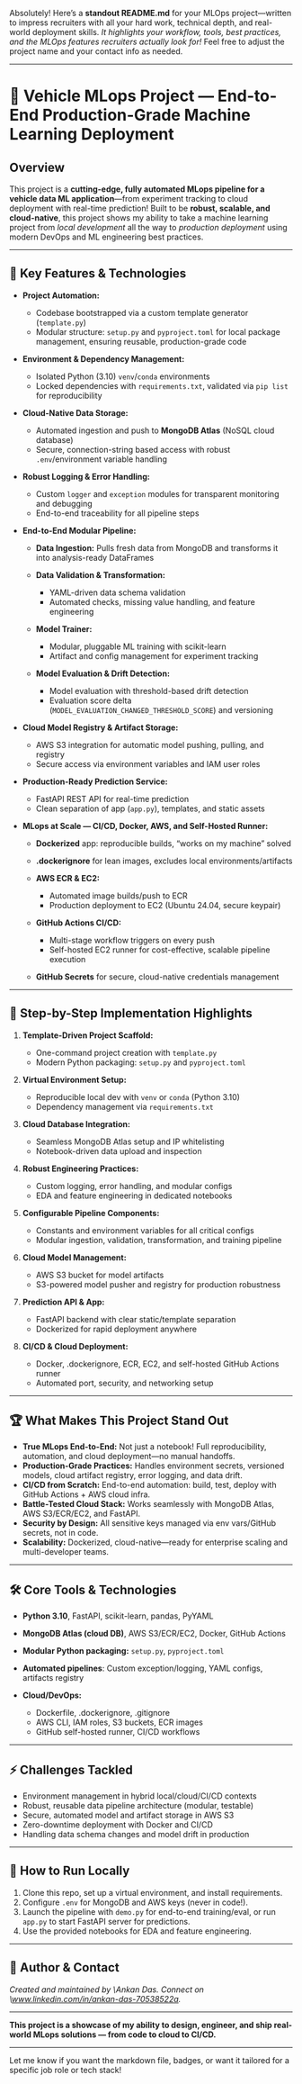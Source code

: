Absolutely! Here’s a **standout README.md** for your MLOps project—written to impress recruiters with all your hard work, technical depth, and real-world deployment skills.
*It highlights your workflow, tools, best practices, and the MLOps features recruiters actually look for!*
Feel free to adjust the project name and your contact info as needed.

---

# 🚗 Vehicle MLops Project — End-to-End Production-Grade Machine Learning Deployment

## Overview

This project is a **cutting-edge, fully automated MLops pipeline for a vehicle data ML application**—from experiment tracking to cloud deployment with real-time prediction!
Built to be **robust, scalable, and cloud-native**, this project shows my ability to take a machine learning project from *local development* all the way to *production deployment* using modern DevOps and ML engineering best practices.

---

## 🌟 Key Features & Technologies

* **Project Automation:**

  * Codebase bootstrapped via a custom template generator (`template.py`)
  * Modular structure: `setup.py` and `pyproject.toml` for local package management, ensuring reusable, production-grade code

* **Environment & Dependency Management:**

  * Isolated Python (3.10) `venv`/`conda` environments
  * Locked dependencies with `requirements.txt`, validated via `pip list` for reproducibility

* **Cloud-Native Data Storage:**

  * Automated ingestion and push to **MongoDB Atlas** (NoSQL cloud database)
  * Secure, connection-string based access with robust `.env`/environment variable handling

* **Robust Logging & Error Handling:**

  * Custom `logger` and `exception` modules for transparent monitoring and debugging
  * End-to-end traceability for all pipeline steps

* **End-to-End Modular Pipeline:**

  * **Data Ingestion:** Pulls fresh data from MongoDB and transforms it into analysis-ready DataFrames
  * **Data Validation & Transformation:**

    * YAML-driven data schema validation
    * Automated checks, missing value handling, and feature engineering
  * **Model Trainer:**

    * Modular, pluggable ML training with scikit-learn
    * Artifact and config management for experiment tracking
  * **Model Evaluation & Drift Detection:**

    * Model evaluation with threshold-based drift detection
    * Evaluation score delta (`MODEL_EVALUATION_CHANGED_THRESHOLD_SCORE`) and versioning

* **Cloud Model Registry & Artifact Storage:**

  * AWS S3 integration for automatic model pushing, pulling, and registry
  * Secure access via environment variables and IAM user roles

* **Production-Ready Prediction Service:**

  * FastAPI REST API for real-time prediction
  * Clean separation of app (`app.py`), templates, and static assets

* **MLops at Scale — CI/CD, Docker, AWS, and Self-Hosted Runner:**

  * **Dockerized** app: reproducible builds, “works on my machine” solved
  * **.dockerignore** for lean images, excludes local environments/artifacts
  * **AWS ECR & EC2:**

    * Automated image builds/push to ECR
    * Production deployment to EC2 (Ubuntu 24.04, secure keypair)
  * **GitHub Actions CI/CD:**

    * Multi-stage workflow triggers on every push
    * Self-hosted EC2 runner for cost-effective, scalable pipeline execution
  * **GitHub Secrets** for secure, cloud-native credentials management

---

## 🚀 Step-by-Step Implementation Highlights

1. **Template-Driven Project Scaffold:**

   * One-command project creation with `template.py`
   * Modern Python packaging: `setup.py` and `pyproject.toml`
2. **Virtual Environment Setup:**

   * Reproducible local dev with `venv` or `conda` (Python 3.10)
   * Dependency management via `requirements.txt`
3. **Cloud Database Integration:**

   * Seamless MongoDB Atlas setup and IP whitelisting
   * Notebook-driven data upload and inspection
4. **Robust Engineering Practices:**

   * Custom logging, error handling, and modular configs
   * EDA and feature engineering in dedicated notebooks
5. **Configurable Pipeline Components:**

   * Constants and environment variables for all critical configs
   * Modular ingestion, validation, transformation, and training pipeline
6. **Cloud Model Management:**

   * AWS S3 bucket for model artifacts
   * S3-powered model pusher and registry for production robustness
7. **Prediction API & App:**

   * FastAPI backend with clear static/template separation
   * Dockerized for rapid deployment anywhere
8. **CI/CD & Cloud Deployment:**

   * Docker, .dockerignore, ECR, EC2, and self-hosted GitHub Actions runner
   * Automated port, security, and networking setup

---

## 🏆 What Makes This Project Stand Out

* **True MLops End-to-End:**
  Not just a notebook! Full reproducibility, automation, and cloud deployment—no manual handoffs.
* **Production-Grade Practices:**
  Handles environment secrets, versioned models, cloud artifact registry, error logging, and data drift.
* **CI/CD from Scratch:**
  End-to-end automation: build, test, deploy with GitHub Actions + AWS cloud infra.
* **Battle-Tested Cloud Stack:**
  Works seamlessly with MongoDB Atlas, AWS S3/ECR/EC2, and FastAPI.
* **Security by Design:**
  All sensitive keys managed via env vars/GitHub secrets, not in code.
* **Scalability:**
  Dockerized, cloud-native—ready for enterprise scaling and multi-developer teams.

---

## 🛠️ Core Tools & Technologies

* **Python 3.10**, FastAPI, scikit-learn, pandas, PyYAML
* **MongoDB Atlas (cloud DB)**, AWS S3/ECR/EC2, Docker, GitHub Actions
* **Modular Python packaging:** `setup.py`, `pyproject.toml`
* **Automated pipelines**: Custom exception/logging, YAML configs, artifacts registry
* **Cloud/DevOps:**

  * Dockerfile, .dockerignore, .gitignore
  * AWS CLI, IAM roles, S3 buckets, ECR images
  * GitHub self-hosted runner, CI/CD workflows

---

## ⚡ Challenges Tackled

* Environment management in hybrid local/cloud/CI/CD contexts
* Robust, reusable data pipeline architecture (modular, testable)
* Secure, automated model and artifact storage in AWS S3
* Zero-downtime deployment with Docker and CI/CD
* Handling data schema changes and model drift in production

---

## 🚦 How to Run Locally

1. Clone this repo, set up a virtual environment, and install requirements.
2. Configure `.env` for MongoDB and AWS keys (never in code!).
3. Launch the pipeline with `demo.py` for end-to-end training/eval, or run `app.py` to start FastAPI server for predictions.
4. Use the provided notebooks for EDA and feature engineering.

---

## 💼 Author & Contact

*Created and maintained by \Ankan Das. Connect on \www.linkedin.com/in/ankan-das-70538522a.*

---

**This project is a showcase of my ability to design, engineer, and ship real-world MLops solutions — from code to cloud to CI/CD.**

---

Let me know if you want the markdown file, badges, or want it tailored for a specific job role or tech stack!
